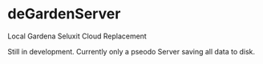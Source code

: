 # deGardenServer
Local Gardena Seluxit Cloud Replacement 

Still in development. Currently only a pseodo Server saving all data to disk.